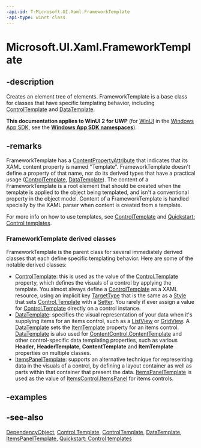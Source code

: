```yaml
---
-api-id: T:Microsoft.UI.Xaml.FrameworkTemplate
-api-type: winrt class
---
```


<!-- Class syntax.
public class FrameworkTemplate : Windows.UI.Xaml.DependencyObject, Windows.UI.Xaml.IFrameworkTemplate
-->

# Microsoft.UI.Xaml.FrameworkTemplate

## -description
Creates an element tree of elements. FrameworkTemplate is a base class for classes that have specific templating behavior, including [ControlTemplate](../microsoft.ui.xaml.controls/controltemplate.md) and [DataTemplate](datatemplate.md).

**This documentation applies to WinUI 2 for UWP** (for [WinUI](/windows/apps/winui/winui3/) in the [Windows App SDK](/windows/apps/windows-app-sdk/), see the **[Windows App SDK namespaces](/windows/windows-app-sdk/api/winrt/)**).

## -remarks
FrameworkTemplate has a [ContentPropertyAttribute](../microsoft.ui.xaml.markup/contentpropertyattribute.md) that indicates that its XAML content property is named "Template". FrameworkTemplate doesn't define a property of that name, nor do its derived types that have a practical usage ([ControlTemplate](../microsoft.ui.xaml.controls/controltemplate.md), [DataTemplate](datatemplate.md)). The content of a FrameworkTemplate is a root element that should be created when the template is applied to the object being templated, and isn't a conventional property in the object model. Content of a FrameworkTemplate is handled specially by the XAML parser when content is created from a template.

For more info on how to use templates, see [ControlTemplate](../microsoft.ui.xaml.controls/controltemplate.md) and [Quickstart: Control templates](/previous-versions/windows/apps/hh465374(v=win.10)).

### **FrameworkTemplate** derived classes

FrameworkTemplate is the parent class for several immediately derived classes that each define specific templating behavior. Here are some of the notable derived classes:

+ [ControlTemplate](../microsoft.ui.xaml.controls/controltemplate.md): this is used as the value of the [Control.Template](../microsoft.ui.xaml.controls/control_template.md) property, which defines the visuals of a control by applying the template. You almost always define a [ControlTemplate](../microsoft.ui.xaml.controls/controltemplate.md) as a XAML resource, using an implicit key [TargetType](style_targettype.md) that is the same as a [Style](style.md) that sets [Control.Template](../microsoft.ui.xaml.controls/control_template.md) with a [Setter](setter.md). You rarely if ever assign a value for [Control.Template](../microsoft.ui.xaml.controls/control_template.md) directly on a control instance.
+ [DataTemplate](datatemplate.md): specifies the visual representation of your data when it's supplying items for an items control, such as a [ListView](../microsoft.ui.xaml.controls/listview.md) or [GridView](../microsoft.ui.xaml.controls/gridview.md). A [DataTemplate](datatemplate.md) sets the [ItemTemplate](../microsoft.ui.xaml.controls/itemscontrol_itemtemplate.md) property for an items control. [DataTemplate](datatemplate.md) is also used for [ContentControl.ContentTemplate](../microsoft.ui.xaml.controls/contentcontrol_contenttemplate.md) and other control-specific data templating properties, such as various **Header**, **HeaderTemplate**, **ContentTemplate** and **ItemTemplate** properties on multiple classes.
+ [ItemsPanelTemplate](../microsoft.ui.xaml.controls/itemspaneltemplate.md): supports an alternative technique for representing data in the visuals of a control, by defining a layout container as well as parts within that container that present the data. [ItemsPanelTemplate](../microsoft.ui.xaml.controls/itemspaneltemplate.md) is used as the value of [ItemsControl.ItemsPanel](../microsoft.ui.xaml.controls/itemscontrol_itemspanel.md) for items controls.
<!--Others?-->


## -examples

## -see-also
[DependencyObject](dependencyobject.md), [Control.Template](../microsoft.ui.xaml.controls/control_template.md), [ControlTemplate](../microsoft.ui.xaml.controls/controltemplate.md), [DataTemplate](datatemplate.md), [ItemsPanelTemplate](../microsoft.ui.xaml.controls/itemspaneltemplate.md), [Quickstart: Control templates](/previous-versions/windows/apps/hh465374(v=win.10))
